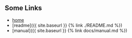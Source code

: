 ---
---

## Some Links

+ [home](https://dokester.github.io/BayesicFitting)
+ [readme]({{ site.baseurl }} {% link ./README.md %})
+ [manual]({{ site.baseurl }} {% link docs/manual.md %})



